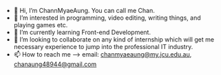 - 👋 Hi, I’m ChannMyaeAung. You can call me Chan.
- 👀 I’m interested in programming, video editing, writing things, and playing games etc.
- 🌱 I’m currently learning Front-end Development.
- 💞️ I’m looking to collaborate on any kind of internship which will get me necessary experience to jump into the professional IT industry.
- 📫 How to reach me --> email: chanmyaeaung@my.jcu.edu.au, chanaung48944@gmail.com 

<!---
ChannMyaeAung/ChannMyaeAung is a ✨ special ✨ repository because its `README.md` (this file) appears on your GitHub profile.
You can click the Preview link to take a look at your changes.
--->
